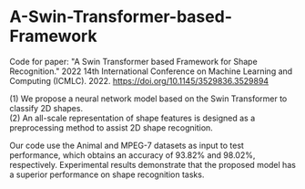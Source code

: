 # A-Swin-Transformer-based-Framework

Code for paper: 
"A Swin Transformer based Framework for Shape Recognition." 2022 14th International Conference on Machine Learning and Computing (ICMLC). 2022. https://doi.org/10.1145/3529836.3529894

(1) We propose a neural network model based on the Swin Transformer to classify 2D shapes.  
(2) An all-scale representation of shape features is designed as a preprocessing method to assist 2D shape recognition. 

Our code use the Animal and MPEG-7 datasets as input to test performance, which obtains an accuracy of 93.82% and 98.02%, respectively.
Experimental results demonstrate that the proposed model has a superior performance on shape recognition tasks.






